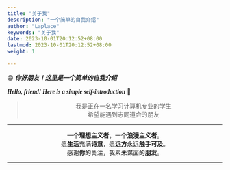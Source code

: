 ```yaml
---
title: "关于我"
description: "一个简单的自我介绍"
author: "Laplace"
keywords: "关于我"
date: 2023-10-01T20:12:52+08:00
lastmod: 2023-10-01T20:12:52+08:00
weight: 1

---
```


😄
***你好朋友！这里是一个简单的自我介绍***

***<font face="Times New Roman">Hello, friend! Here is a simple self-introduction</font>***
💬
<!--more-->

<blockquote align="center">
我是正在一名学习计算机专业的学生<br>
希望能遇到志同道合的朋友<br>
</blockquote>

---

<p align="center"><font face="站酷文艺体">
一个<strong>理想主义者</strong>，一个<strong>浪漫主义者</strong>。<br>
愿<strong>生活</strong>充满<strong>诗意</strong>，愿<strong>远方</strong>永远<strong>触手可及</strong>。<br>
感谢<strong>你</strong>的关注，我素未谋面的<strong>朋友</strong>。<br>
</font>
</p>

---